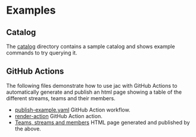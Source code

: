 # Examples

## Catalog

The [catalog](catalog) directory contains a sample catalog and shows example commands to try querying it.

## GitHub Actions

The following files demonstrate how to use jac with GitHub Actions to automatically generate and publish an html page showing a table of the different streams, teams and their members.

- [publish-example.yaml](../.github/workflows/publish-example.yaml) GitHub Action workflow.
- [render-action](render-action) GitHub Action action.
- [Teams, streams and members](https://nestoca.github.io/jac/) HTML page generated and published by the above.
